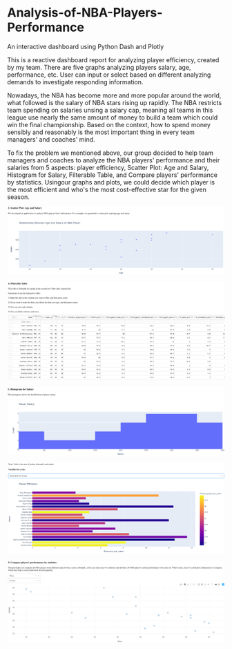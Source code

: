 # Analysis-of-NBA-Players-Performance
An interactive dashboard using Python Dash and Plotly

This is a reactive dashboard report for analyzing player efficiency, created by my team. There are five graphs analyzing players salary, age, performance, etc. User can input or select based on different analyzing demands to investigate responding information.

Nowadays, the NBA has become more and more popular around the world, what followed is the salary of NBA stars rising up rapidly. The NBA restricts team spending on salaries unsing a salary cap, meaning all teams in this league use nearly the same amount of money to build a team which could win the final championship. Based on the context, how to spend money sensibly and reasonably is the most important thing in every team managers' and coaches' mind.

To fix the problem we mentioned above, our group decided to help team managers and coaches to analyze the NBA players' performance and their salaries from 5 aspects: player efficiency, Scatter Plot: Age and Salary, Histogram for Salary, Filterable Table, and Compare players' performance by statistics. Usingour graphs and plots, we could decide which player is the most efficient and who's the most cost-effective star for the given season.

![](images/age_salary.png)

![](images/fiterable_table.png)

![](images/histgram_salary.png)

![](images/player_efficiency.png)

![](images/player_performance.png)
